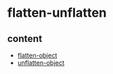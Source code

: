 # flatten-unflatten

## content
* [flatten-object](/docs/functions/common/flatten-unflatten/flatten-object.md)
* [unflatten-object](/docs/functions/common/flatten-unflatten/unflatten-object.md)
